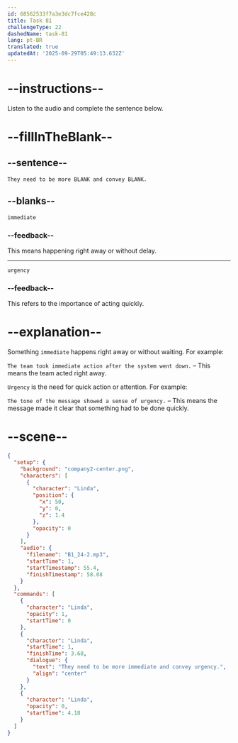```yaml
---
id: 68562533f7a3e3dc7fce428c
title: Task 81
challengeType: 22
dashedName: task-81
lang: pt-BR
translated: true
updatedAt: '2025-09-29T05:49:13.632Z'
---
```


<!-- (Audio) Linda: They need to be more immediate and convey urgency. -->

# --instructions--

Listen to the audio and complete the sentence below.

# --fillInTheBlank--

## --sentence--

`They need to be more BLANK and convey BLANK.`

## --blanks--

`immediate`

### --feedback--

This means happening right away or without delay.

---

`urgency`

### --feedback--

This refers to the importance of acting quickly.

# --explanation--

Something `immediate` happens right away or without waiting. For example:

`The team took immediate action after the system went down.` – This means the team acted right away.

`Urgency` is the need for quick action or attention. For example:

`The tone of the message showed a sense of urgency.` – This means the message made it clear that something had to be done quickly.

# --scene--

```json
{
  "setup": {
    "background": "company2-center.png",
    "characters": [
      {
        "character": "Linda",
        "position": {
          "x": 50,
          "y": 0,
          "z": 1.4
        },
        "opacity": 0
      }
    ],
    "audio": {
      "filename": "B1_24-2.mp3",
      "startTime": 1,
      "startTimestamp": 55.4,
      "finishTimestamp": 58.08
    }
  },
  "commands": [
    {
      "character": "Linda",
      "opacity": 1,
      "startTime": 0
    },
    {
      "character": "Linda",
      "startTime": 1,
      "finishTime": 3.68,
      "dialogue": {
        "text": "They need to be more immediate and convey urgency.",
        "align": "center"
      }
    },
    {
      "character": "Linda",
      "opacity": 0,
      "startTime": 4.18
    }
  ]
}
```
